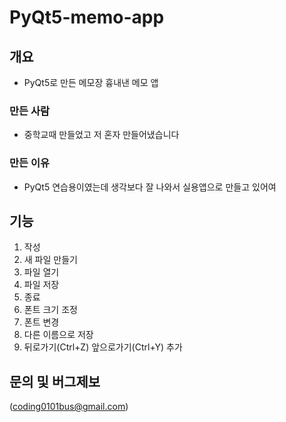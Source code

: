 # PyQt5-memo-app
## 개요
- PyQt5로 만든 메모장 흉내낸 메모 앱

### 만든 사람
- 중학교때 만들었고 저 혼자 만들어냈습니다

### 만든 이유
- PyQt5 연습용이였는데 생각보다 잘 나와서 실용앱으로 만들고 있어여

## 기능
1. 작성
2. 새 파일 만들기
3. 파일 열기
4. 파일 저장
5. 종료
6. 폰트 크기 조정
7. 폰트 변경
8. 다른 이름으로 저장
9. 뒤로가기(Ctrl+Z) 앞으로가기(Ctrl+Y) 추가

## 문의 및 버그제보
(coding0101bus@gmail.com)
